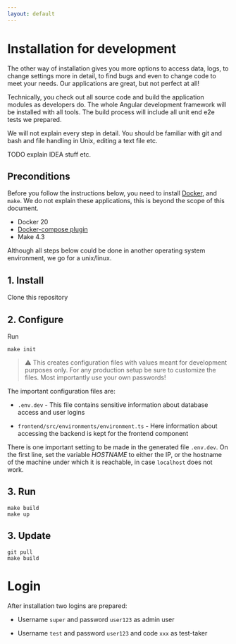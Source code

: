 ```yaml
---
layout: default
---
```


# Installation for development

The other way of installation gives you more options to access data, logs, to change settings more in 
detail, to find bugs and even to change code to meet your needs. Our applications are great, 
but not perfect at all!

Technically, you check out all source code and build the application modules as developers do. 
The whole Angular development framework will be installed with all tools. 
The build process will include all unit end e2e tests we prepared.

We will not explain every step in detail. You should be familiar with git and bash and file 
handling in Unix, editing a text file etc.

TODO explain IDEA stuff etc.

## Preconditions

Before you follow the instructions below, you need to 
install [Docker](https://docs.docker.com/engine/install/ubuntu/#installation-methods), and `make`.
We do not explain these applications, this is beyond the scope of this document.

* Docker 20
* [Docker-compose plugin](https://docs.docker.com/compose/install/linux/) 
* Make 4.3

Although all steps below could be done in another operating system environment, we go for a unix/linux.

## 1. Install
Clone this repository

## 2. Configure

Run

```
make init
```

> :warning: This creates configuration files with values meant for
development purposes only. For any production setup be sure to customize the files.
Most importantly use your own passwords!

The important configuration files are:

* `.env.dev` - This file contains sensitive information about database access
and user logins

* `frontend/src/environments/environment.ts` - Here information about accessing the backend is kept for 
the frontend component

There is one important setting to be made in the generated file `.env.dev`.
On the first line, set the variable _HOSTNAME_ to either the IP, or the hostname of the machine
under which it is reachable, in case `localhost` does not work.


## 3. Run
```
make build
make up
```


## 3. Update

```
git pull
make build
```

# Login

After installation two logins are prepared:

- Username `super` and password `user123` as admin user

- Username `test` and password `user123` and code `xxx` as test-taker